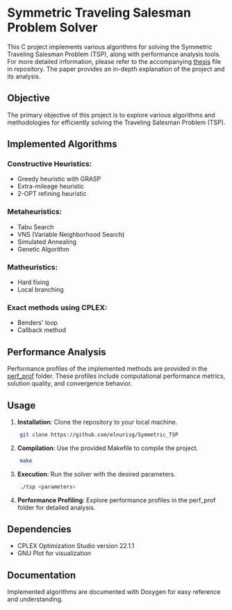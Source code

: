 # Symmetric Traveling Salesman Problem Solver

This C project implements various algorithms for solving the Symmetric Traveling Salesman Problem (TSP), along with performance analysis tools. For more detailed information, please refer to the accompanying [thesis](./thesis.pdf) file in repository. The paper provides an in-depth explanation of the project and its analysis.

## Objective

The primary objective of this project is to explore various algorithms and methodologies for efficiently solving the Traveling Salesman Problem (TSP).

## Implemented Algorithms

### Constructive Heuristics:
- Greedy heuristic with GRASP
- Extra-mileage heuristic
- 2-OPT refining heuristic

### Metaheuristics:
- Tabu Search
- VNS (Variable Neighborhood Search)
- Simulated Annealing
- Genetic Algorithm

### Matheuristics:
- Hard fixing
- Local branching

### Exact methods using CPLEX:
- Benders' loop
- Callback method

## Performance Analysis

Performance profiles of the implemented methods are provided in the [perf_prof](./project/perf_prof) folder. These profiles include computational performance metrics, solution quality, and convergence behavior.

## Usage

1. **Installation**: Clone the repository to your local machine.
```sh   
    git clone https://github.com/elnurisg/Symmetric_TSP
```

2. **Compilation**: Use the provided Makefile to compile the project.
```sh
    make
```
3. **Execution**: Run the solver with the desired parameters.
```sh
    ./tsp <parameters>
```

4. **Performance Profiling**: Explore performance profiles in the perf_prof folder for detailed analysis.

## Dependencies

- CPLEX Optimization Studio version 22.1.1
- GNU Plot for visualization

## Documentation

Implemented algorithms are documented with Doxygen for easy reference and understanding.

